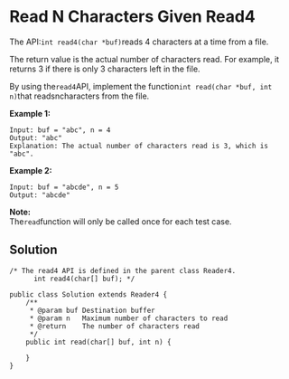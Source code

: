 # Read N Characters Given Read4

The API:`int read4(char *buf)`reads 4 characters at a time from a file.

The return value is the actual number of characters read. For example, it returns 3 if there is only 3 characters left in the file.

By using the`read4`API, implement the function`int read(char *buf, int n)`that readsncharacters from the file.

**Example 1:**

```
Input: buf = "abc", n = 4
Output: "abc"
Explanation: The actual number of characters read is 3, which is "abc".
```

**Example 2:**

```
Input: buf = "abcde", n = 5 
Output: "abcde"
```

**Note:**  
The`read`function will only be called once for each test case.

## Solution

```
/* The read4 API is defined in the parent class Reader4.
      int read4(char[] buf); */

public class Solution extends Reader4 {
    /**
     * @param buf Destination buffer
     * @param n   Maximum number of characters to read
     * @return    The number of characters read
     */
    public int read(char[] buf, int n) {
        
    }
}
```



